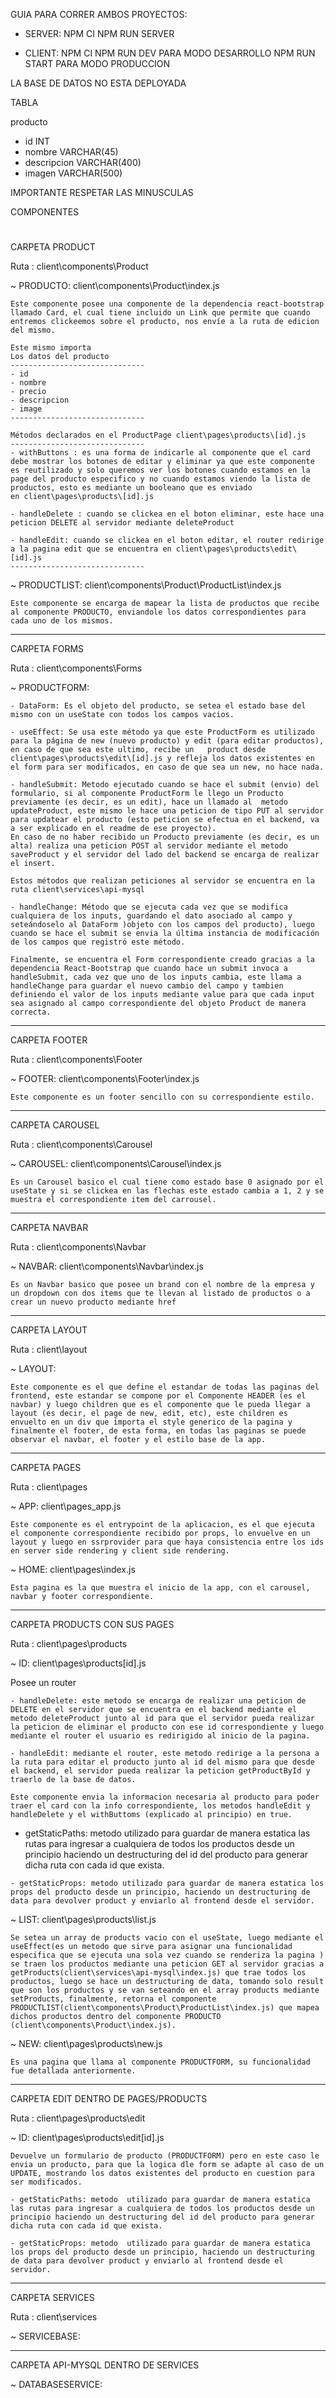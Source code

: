 GUIA PARA CORRER AMBOS PROYECTOS:

- SERVER:
NPM CI
NPM RUN SERVER

- CLIENT:
NPM CI
NPM RUN DEV PARA MODO DESARROLLO
NPM RUN START PARA MODO PRODUCCION

LA BASE DE DATOS NO ESTA DEPLOYADA

TABLA

producto
- id INT
- nombre VARCHAR(45)
- descripcion VARCHAR(400)
- imagen VARCHAR(500)

IMPORTANTE RESPETAR LAS MINUSCULAS

COMPONENTES
#


CARPETA PRODUCT

Ruta : client\components\Product

~ PRODUCTO: client\components\Product\index.js

    Este componente posee una componente de la dependencia react-bootstrap llamado Card, el cual tiene incluido un Link que permite que cuando entremos clickeemos sobre el producto, nos envíe a la ruta de edicion del mismo.

    Este mismo importa 
    Los datos del producto
    ------------------------------
    - id
    - nombre
    - precio 
    - descripcion
    - image 
    ------------------------------

    Métodos declarados en el ProductPage client\pages\products\[id].js
    ------------------------------
    - withButtons : es una forma de indicarle al componente que el card debe mostrar los botones de editar y eliminar ya que este componente es reutilizado y solo queremos ver los botones cuando estamos en la page del producto especifico y no cuando estamos viendo la lista de productos, esto es mediante un booleano que es enviado 
    en client\pages\products\[id].js

    - handleDelete : cuando se clickea en el boton eliminar, este hace una peticion DELETE al servidor mediante deleteProduct 

    - handleEdit: cuando se clickea en el boton editar, el router redirige a la pagina edit que se encuentra en client\pages\products\edit\[id].js
    ------------------------------

~ PRODUCTLIST: client\components\Product\ProductList\index.js

    Este componente se encarga de mapear la lista de productos que recibe al componente PRODUCTO, enviandole los datos correspondientes para cada uno de los mismos.

____________________________________________________________________________________________________________________________________________________________________________________________

CARPETA FORMS

Ruta : client\components\Forms

~ PRODUCTFORM:

    - DataForm: Es el objeto del producto, se setea el estado base del mismo con un useState con todos los campos vacios.

    - useEffect: Se usa este método ya que este ProductForm es utilizado para la página de new (nuevo producto) y edit (para editar productos), en caso de que sea este ultimo, recibe un   product desde client\pages\products\edit\[id].js y refleja los datos existentes en el form para ser modificados, en caso de que sea un new, no hace nada.

    - handleSubmit: Metodo ejecutado cuando se hace el submit (envio) del formulario, si al componente ProductForm le llego un Producto previamente (es decir, es un edit), hace un llamado al  metodo updateProduct, este mismo le hace una peticion de tipo PUT al servidor para updatear el producto (esto peticion se efectua en el backend, va a ser explicado en el readme de ese proyecto).
    En caso de no haber recibido un Producto previamente (es decir, es un alta) realiza una peticion POST al servidor mediante el metodo saveProduct y el servidor del lado del backend se encarga de realizar el insert.

    Estos métodos que realizan peticiones al servidor se encuentra en la ruta client\services\api-mysql

    - handleChange: Método que se ejecuta cada vez que se modifica cualquiera de los inputs, guardando el dato asociado al campo y seteándoselo al DataForm )objeto con los campos del producto), luego cuando se hace el submit se envia la última instancia de modificación de los campos que registró este método.

    Finalmente, se encuentra el Form correspondiente creado gracias a la dependencia React-Bootstrap que cuando hace un submit invoca a handleSubmit, cada vez que uno de los inputs cambia, este llama a handleChange para guardar el nuevo cambio del campo y tambien definiendo el valor de los inputs mediante value para que cada input sea asignado al campo correspondiente del objeto Product de manera correcta.

____________________________________________________________________________________________________________________________________________________________________________________________

CARPETA FOOTER

Ruta : client\components\Footer

~ FOOTER: client\components\Footer\index.js

    Este componente es un footer sencillo con su correspondiente estilo. 

____________________________________________________________________________________________________________________________________________________________________________________________

CARPETA CAROUSEL

Ruta : client\components\Carousel

~ CAROUSEL: client\components\Carousel\index.js

    Es un Carousel basico el cual tiene como estado base 0 asignado por el useState y si se clickea en las flechas este estado cambia a 1, 2 y se muestra el correspondiente item del carrousel.

____________________________________________________________________________________________________________________________________________________________________________________________

CARPETA NAVBAR

Ruta : client\components\Navbar

~ NAVBAR: client\components\Navbar\index.js

    Es un Navbar basico que posee un brand con el nombre de la empresa y un dropdown con dos items que te llevan al listado de productos o a crear un nuevo producto mediante href

____________________________________________________________________________________________________________________________________________________________________________________________

CARPETA LAYOUT

Ruta : client\layout

~ LAYOUT: 

    Este componente es el que define el estandar de todas las paginas del frontend, este estandar se compone por el Componente HEADER (es el navbar) y luego children que es el componente que le pueda llegar a layout (es decir, el page de new, edit, etc), este children es envuelto en un div que importa el style generico de la pagina y finalmente el footer, de esta forma, en todas las paginas se puede observar el navbar, el footer y el estilo base de la app.

____________________________________________________________________________________________________________________________________________________________________________________________

CARPETA PAGES

Ruta : client\pages

~ APP: client\pages\_app.js

    Este componente es el entrypoint de la aplicacion, es el que ejecuta el componente correspondiente recibido por props, lo envuelve en un layout y luego en ssrprovider para que haya consistencia entre los ids en server side rendering y client side rendering.

~ HOME: client\pages\index.js

    Esta pagina es la que muestra el inicio de la app, con el carousel, navbar y footer correspondiente.

____________________________________________________________________________________________________________________________________________________________________________________________

CARPETA PRODUCTS CON SUS PAGES

Ruta : client\pages\products


~ ID: client\pages\products\[id].js

Posee un router

    - handleDelete: este metodo se encarga de realizar una peticion de DELETE en el servidor que se encuentra en el backend mediante el metodo deleteProduct junto al id para que el servidor pueda realizar la peticion de eliminar el producto con ese id correspondiente y luego mediante el router el usuario es redirigido al inicio de la pagina.

    - handleEdit: mediante el router, este metodo redirige a la persona a la ruta para editar el producto junto al id del mismo para que desde el backend, el servidor pueda realizar la peticion getProductById y traerlo de la base de datos.

    Este componente envia la informacion necesaria al producto para poder traer el card con la info correspondiente, los metodos handleEdit y handleDelete y el withButtoms (explicado al principio) en true.

   - getStaticPaths: metodo utilizado para guardar de manera estatica las rutas para ingresar a cualquiera de todos los productos desde un principio haciendo un destructuring del id del producto para generar dicha ruta con cada id que exista.

    - getStaticProps: metodo utilizado para guardar de manera estatica los props del producto desde un principio, haciendo un destructuring de data para devolver product y enviarlo al frontend desde el servidor.

~ LIST: client\pages\products\list.js

    Se setea un array de products vacio con el useState, luego mediante el useEffect(es un metodo que sirve para asignar una funcionalidad especifica que se ejecuta una sola vez cuando se renderiza la pagina ) se traen los productos mediante una peticion GET al servidor gracias a getProducts(client\services\api-mysql\index.js) que trae todos los productos, luego se hace un destructuring de data, tomando solo result que son los productos y se van seteando en el array products mediante setProducts, finalmente, retorna el componente PRODUCTLIST(client\components\Product\ProductList\index.js) que mapea dichos productos dentro del componente PRODUCTO (client\components\Product\index.js).

~ NEW: client\pages\products\new.js

    Es una pagina que llama al componente PRODUCTFORM, su funcionalidad fue detallada anteriormente.

____________________________________________________________________________________________________________________________________________________________________________________________

CARPETA EDIT DENTRO DE PAGES/PRODUCTS

Ruta : client\pages\products\edit

~ ID: client\pages\products\edit\[id].js

    Devuelve un formulario de producto (PRODUCTFORM) pero en este caso le envia un producto, para que la logica dle form se adapte al caso de un UPDATE, mostrando los datos existentes del producto en cuestion para ser modificados.

    - getStaticPaths: metodo  utilizado para guardar de manera estatica las rutas para ingresar a cualquiera de todos los productos desde un principio haciendo un destructuring del id del producto para generar dicha ruta con cada id que exista.

    - getStaticProps: metodo  utilizado para guardar de manera estatica los props del producto desde un principio, haciendo un destructuring de data para devolver product y enviarlo al frontend desde el servidor.


____________________________________________________________________________________________________________________________________________________________________________________________

CARPETA SERVICES

Ruta : client\services

~ SERVICEBASE:  

____________________________________________________________________________________________________________________________________________________________________________________________

CARPETA API-MYSQL DENTRO DE SERVICES

~ DATABASESERVICE: 
